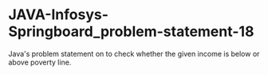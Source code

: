 # JAVA-Infosys-Springboard_problem-statement-18
Java's problem statement on to check whether the given income is below or above poverty line.
